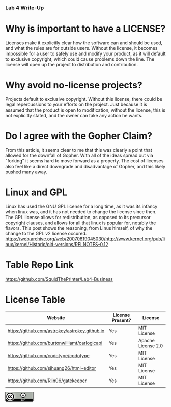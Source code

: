 ### Lab 4 Write-Up

# Why is important to have a LICENSE?
Licenses make it explicitly clear how the software can and should be used, and what the rules are for outside users. Without the license, it becomes impossible for a user to safely use and modify your product, as it will default to exclusive copyright, which could cause problems down the line. The license will open up the project to distribution and contribution.

# Why avoid no-license projects?
Projects default to exclusive copyright. Without this license, there could be legal repercussions to your efforts on the project. Just because it is assumed that the product is open to modification, without the license, this is not explicitly stated, and the owner can take any action he wants.

# Do I agree with the Gopher Claim?
From this article, it seems clear to me that this was clearly a point that allowed for the downfall of Gopher. With all of the ideas spread out via "forking" it seems hard to move forward as a property. The cost of licenses also feel like a direct downgrade and disadvantage of Gopher, and this likely pushed many away.

# Linux and GPL
Linux has used the GNU GPL license for a long time, as it was its infancy when linux was, and it has not needed to change the license since then. The GPL license allows for redistribution, as opposed to its precursor copyright clauses, and allows for all that linux is popular for, notably the flavors. This post shows the reasoning, from Linus himself, of why the change to the GPL v2 license occured. https://web.archive.org/web/20070819045030/http://www.kernel.org/pub/linux/kernel/Historic/old-versions/RELNOTES-0.12

# Table Repo Link
https://github.com/SquidThePrinter/Lab4-Business

# License Table
| Website                                        | License Present? | License            |
|------------------------------------------------|------------------|--------------------|
| https://github.com/astrokey/astrokey.github.io | Yes              | MIT License        |
| https://github.com/burtonwilliamt/carlogicapi  | Yes              | Apache License 2.0 |
| https://github.com/codotype/codotype           | Yes              | MIT License        |
| https://github.com/sjhuang26/html-editor       | Yes              | MIT License        |
| https://github.com/Rlin06/gatekeeper           | Yes              | MIT License        |

![Creative Commons](https://github.com/GSmitty/OSS-Labs/blob/master/labs/lab-04/88x31.png)
